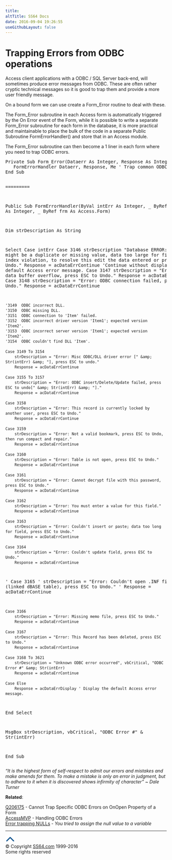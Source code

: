 ```yaml
---
title:
altTitle: SS64 Docs
date: 2016-09-04 19:26:55
useGithubLayout: false
---
```

<!-- #BeginLibraryItem "/Library/head_access_syntax.lbi" --><!-- #EndLibraryItem --><h1>Trapping Errors from ODBC operations</h1>
<p>Access client applications with a ODBC / SQL Server back-end, will sometimes produce error messages from ODBC. These  are often rather cryptic technical messages so it is good to trap them and provide a more user friendly message. </p>
<p>On a  bound form we can use create a <span class="code">Form_Error</span> routine to deal with these.</p>
<p>The <span class="code">Form_Error</span> subroutine in each Access form is automatically triggered by the <span class="code">On Error</span> event of the Form, while it is possible to write a separate <span class="code">Form_Error</span> subroutine for each form in the database, it is more practical and maintainable to place the bulk of the code in a separate Public Subroutine <span class="code">FormErrorHandler()</span> and store that in an Access module. </p>
<p>The <span class="code">Form_Error</span> subroutine can then become a 1 liner in each form where you need to trap ODBC errors.</p>
<pre>Private Sub Form_Error(Dataerr As Integer, Response As Integer)  
   FormErrorHandler Dataerr, Response, Me ' Trap common ODBC errors
End Sub

=========

Public Sub FormErrorHandler(ByVal intErr As Integer, _
                           ByRef Response As Integer, _
                           ByRef frm As Access.Form)

Dim strDescription As String

Select Case intErr
    Case 3146
         strDescription "Database ERROR: This might be a duplicate or missing value, data too large for field or an index violation, to resolve this edit the data entered or press ESC to Undo."
         Response = acDataErrContinue 'Continue without displaying the default Access error message.
    Case 3147
         strDescription = "Error: ODBC data buffer overflow, press ESC to Undo."
         Response = acDataErrContinue
    Case 3148
         strDescription = "Error: ODBC connection failed, press ESC to Undo."
         Response = acDataErrContinue
        
    '3149  ODBC incorrect DLL.
    '3150  ODBC missing DLL.
    '3151  ODBC connection to 'Item' failed.
    '3152  ODBC incorrect driver version 'Item1'; expected version 'Item2'.
    '3153  ODBC incorrect server version 'Item1'; expected version 'Item2'.
    '3154  ODBC couldn't find DLL 'Item'.

    Case 3149 To 3154
        strDescription = "Error: Misc ODBC/DLL driver error [" &amp; Str(intErr) &amp; "], press ESC to undo."
        Response = acDataErrContinue
        
    Case 3155 To 3157
        strDescription = "Error: ODBC insert/Delete/Update failed, press ESC to undo[" &amp; Str(intErr) &amp; "]."
        Response = acDataErrContinue
    
    Case 3158
        strDescription = "Error: This record is currently locked by another user, press ESC to Undo."
        Response = acDataErrContinue
        
    Case 3159
        strDescription = "Error: Not a valid bookmark, press ESC to Undo, then run compact and repair."
        Response = acDataErrContinue

    Case 3160
        strDescription = "Error: Table is not open, press ESC to Undo."
        Response = acDataErrContinue

    Case 3161
        strDescription = "Error: Cannot decrypt file with this password, press ESC to Undo."
        Response = acDataErrContinue

    Case 3162
        strDescription = "Error: You must enter a value for this field."
        Response = acDataErrContinue
        
    Case 3163
        strDescription = "Error: Couldn't insert or paste; data too long for field, press ESC to Undo."
        Response = acDataErrContinue
        
    Case 3164
        strDescription = "Error: Couldn't update field, press ESC to Undo."
        Response = acDataErrContinue

'    Case 3165
'        strDescription = "Error: Couldn't open .INF file (linked dBASE table), press ESC to Undo."
'        Response = acDataErrContinue
        
    Case 3166
        strDescription = "Error: Missing memo file, press ESC to Undo."
        Response = acDataErrContinue

    Case 3167
        strDescription = "Error: This Record has been deleted, press ESC to Undo."
        Response = acDataErrContinue
            
    Case 3168 To 3621
        strDescription = "Unknown ODBC error occurred", vbCritical, "ODBC Error #" &amp; Str(intErr)
        Response = acDataErrContinue
        
    Case Else
        Response = acDataErrDisplay ' Display the default Access error message.
End Select

MsgBox strDescription, vbCritical, "ODBC Error #" &amp; Str(intErr)

End Sub</pre>
<p class="quote"><i>“It is the highest form of self-respect to admit our errors and mistakes and make amends for them. To make a mistake is only an error in judgment, but to adhere to it when it is discovered shows infirmity of character” ~ Dale Turner</i></p>
<p><b>Related</b>:</p>
<p><a href="http://support.microsoft.com/kb/206175/en-us/">Q206175</a> - Cannot Trap Specific ODBC Errors on OnOpen Property of a Form<br>
<a href="http://www.accessmvp.com/TomvanStiphout/OdbcErrors.htm">AccessMVP</a> - Handling ODBC Errors<br>
<a href="syntax-null-value-error.html">Error trapping NULLs</a> - <i>You tried to assign the null value to a variable </i><br></p><!-- #BeginLibraryItem "/Library/foot_access.lbi" --><p><script async="" src="//pagead2.googlesyndication.com/pagead/js/adsbygoogle.js"></script>
<!-- access -->

<hr>
<div id="bl" class="footer"><a href="#"><img src="../images/top.png" width="30" height="22" alt="Back to the Top"></a></div>
<div id="br" class="footer, tagline">© Copyright <a href="http://ss64.com/">SS64.com</a> 1999-2016<br>
Some rights reserved</div><!-- #EndLibraryItem --><p></p>

